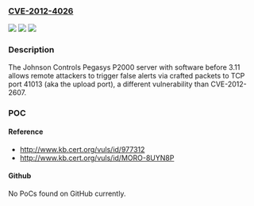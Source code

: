 ### [CVE-2012-4026](https://cve.mitre.org/cgi-bin/cvename.cgi?name=CVE-2012-4026)
![](https://img.shields.io/static/v1?label=Product&message=n%2Fa&color=blue)
![](https://img.shields.io/static/v1?label=Version&message=n%2Fa&color=blue)
![](https://img.shields.io/static/v1?label=Vulnerability&message=n%2Fa&color=brighgreen)

### Description

The Johnson Controls Pegasys P2000 server with software before 3.11 allows remote attackers to trigger false alerts via crafted packets to TCP port 41013 (aka the upload port), a different vulnerability than CVE-2012-2607.

### POC

#### Reference
- http://www.kb.cert.org/vuls/id/977312
- http://www.kb.cert.org/vuls/id/MORO-8UYN8P

#### Github
No PoCs found on GitHub currently.


